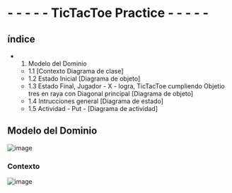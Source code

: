 # - - - - - TicTacToe Practice - - - - -

## índice

- 1. Modelo del Dominio
  - 1.1 [Contexto Diagrama de clase]
  - 1.2 Estado Inicial [Diagrama de objeto]
  - 1.3 Estado Final, Jugador - X - logra, TicTacToe cumpliendo Objetio tres en raya con Diagonal principal [Diagrama de objeto]
  - 1.4 Intrucciones general [Diagrama de estado]
  - 1.5 Actividad - Put - [Diagrama de actividad]

## Modelo del Dominio

![image](https://user-images.githubusercontent.com/46433173/195099141-3d0b3e13-89a0-40b0-b662-6d1380536158.png)

### Contexto
![image](https://user-images.githubusercontent.com/46433173/195099392-b2b042e8-eadd-4680-b2e8-c66ff5c7c420.png)
